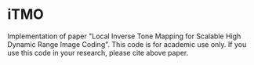 # iTMO
Implementation of paper "Local Inverse Tone Mapping for Scalable High Dynamic Range Image Coding". This code is for academic use only. If you use this code in your research, please cite above paper. 
